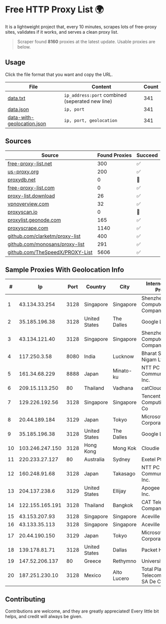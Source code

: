 
# Free HTTP Proxy List 🌍

It is a lightweight project that, every 10 minutes, scrapes lots of free-proxy sites, validates if it works, and serves a clean proxy list.


> Scraper found **8160** proxies at the latest update. Usable proxies are below.

## Usage

Click the file format that you want and copy the URL.


|File|Content|Count|
|----|-------|-----|
|[data.txt](https://raw.githubusercontent.com/themiralay/Proxy-List-World/master/data.txt)|`ip_address:port` combined (seperated new line)|341|
|[data.json](https://raw.githubusercontent.com/themiralay/Proxy-List-World/master/data.json)|`ip, port`|341|
|[data-with-geolocation.json](https://raw.githubusercontent.com/themiralay/Proxy-List-World/master/data-with-geolocation.json)|`ip, port, geolocation`|341|

## Sources

|Source|Found Proxies|Succeed|
|------|-------------|-------|
|[free-proxy-list.net](https://free-proxy-list.net)|300|✅|
|[us-proxy.org](https://www.us-proxy.org)|200|✅|
|[proxydb.net](http://proxydb.net)|0|🚫|
|[free-proxy-list.com](https://free-proxy-list.com/?page=&port=&type%5B%5D=http&type%5B%5D=https&up_time=0&search=Search)|0|✅|
|[proxy-list.download](https://www.proxy-list.download/HTTP)|26|✅|
|[vpnoverview.com](https://vpnoverview.com/privacy/anonymous-browsing/free-proxy-servers)|32|✅|
|[proxyscan.io](https://www.proxyscan.io)|0|🚫|
|[proxylist.geonode.com](https://proxylist.geonode.com/api/proxy-list?limit=300&page=1&sort_by=lastChecked&sort_type=desc&protocols=http,https)|165|✅|
|[proxyscrape.com](https://api.proxyscrape.com/v2/?request=displayproxies&protocol=http&timeout=10000&country=all&ssl=all&anonymity=all)|1140|✅|
|[github.com/clarketm/proxy-list](https://raw.githubusercontent.com/clarketm/proxy-list/master/proxy-list-raw.txt)|400|✅|
|[github.com/monosans/proxy-list](https://raw.githubusercontent.com/monosans/proxy-list/main/proxies/http.txt)|291|✅|
|[github.com/TheSpeedX/PROXY-List](https://raw.githubusercontent.com/TheSpeedX/PROXY-List/master/http.txt)|5606|✅|


## Sample Proxies With Geolocation Info

|#|Ip|Port|Country|City|Internet Service Provider|
|-|--|----|-------|----|-------------------------|
|1|43.134.33.254|3128|Singapore|Singapore|Shenzhen Tencent Computer Systems Company Limited|
|2|35.185.196.38|3128|United States|The Dalles|Google LLC|
|3|43.134.121.40|3128|Singapore|Singapore|Shenzhen Tencent Computer Systems Company Limited|
|4|117.250.3.58|8080|India|Lucknow|Bharat Sanchar Nigam Ltd|
|5|161.34.68.229|8888|Japan|Minato-ku|NTT PC Communications, Inc.|
|6|209.15.113.250|80|Thailand|Vadhana|catCloud|
|7|129.226.192.56|3128|Singapore|Singapore|Tencent Cloud Computing (Beijing) Co|
|8|20.44.189.184|3129|Japan|Tokyo|Microsoft Corporation|
|9|35.185.196.38|3128|United States|The Dalles|Google LLC|
|10|103.246.247.150|3128|Hong Kong|Mong Kok|Cloudie Limited|
|11|220.233.27.127|80|Australia|Sydney|Exetel Pty Ltd|
|12|160.248.91.68|3128|Japan|Takasago|NTT PC Communications, Inc.|
|13|204.137.238.6|3129|United States|Ellijay|Apogee Telecom Inc.|
|14|122.155.165.191|3128|Thailand|Bangkok|CAT Telecom Public Company Limited|
|15|43.153.207.93|3128|Singapore|Singapore|Aceville Pte.ltd|
|16|43.133.35.113|3128|Singapore|Singapore|Aceville Pte.ltd|
|17|20.44.190.150|3129|Japan|Tokyo|Microsoft Corporation|
|18|139.178.81.71|3128|United States|Dallas|Packet Host, Inc.|
|19|147.52.206.137|80|Greece|Rethymno|University of Crete|
|20|187.251.230.10|3128|Mexico|Alto Lucero|Total Play Telecomunicaciones SA De CV|



## Contributing

Contributions are welcome, and they are greatly appreciated! Every
little bit helps, and credit will always be given.


